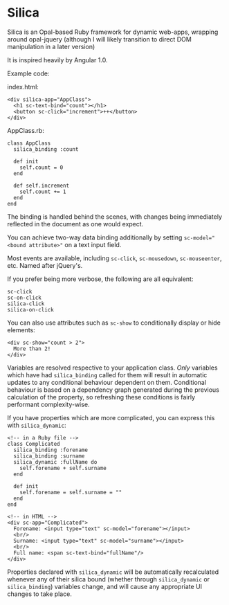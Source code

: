 # Silica
Silica is an Opal-based Ruby framework for dynamic web-apps, wrapping around opal-jquery (although I will likely transition to direct DOM manipulation in a later version)

It is inspired heavily by Angular 1.0.

Example code:

index.html:

```
<div silica-app="AppClass">
  <h1 sc-text-bind="count"></h1>
  <button sc-click="increment">++</button>
</div>
```

AppClass.rb:
```
class AppClass
  silica_binding :count
   
  def init
    self.count = 0
  end
  
  def self.increment
    self.count += 1
  end
end
```

The binding is handled behind the scenes, with changes being immediately reflected in the document as one would expect.

You can achieve two-way data binding additionally by setting `sc-model="<bound attribute>"` on a text input field.
  
Most events are available, including `sc-click`, `sc-mousedown`, `sc-mouseenter`, etc. Named after jQuery's.

If you prefer being more verbose, the following are all equivalent:

```
sc-click
sc-on-click
silica-click
silica-on-click
```

You can also use attributes such as `sc-show` to conditionally display or hide elements:

```
<div sc-show="count > 2">
  More than 2!
</div>
```

Variables are resolved respective to your application class. *Only* variables which have had `silica_binding` called for them will result in automatic updates to any conditional behaviour dependent on them. Conditional behaviour is based on a dependency graph generated during the previous calculation of the property, so refreshing these conditions is fairly performant complexity-wise.

If you have properties which are more complicated, you can express this with `silica_dynamic`:

```
<!-- in a Ruby file -->
class Complicated
  silica_binding :forename
  silica_binding :surname
  silica_dynamic :fullName do
    self.forename + self.surname
  end

  def init
    self.forename = self.surname = ""
  end
end

<!-- in HTML -->
<div sc-app="Complicated">
  Forename: <input type="text" sc-model="forename"></input>
  <br/>
  Surname: <input type="text" sc-model="surname"></input>
  <br/>
  Full name: <span sc-text-bind="fullName"/>
</div>
```

Properties declared with `silica_dynamic` will be automatically recalculated whenever any of their silica bound (whether through `silica_dynamic` or `silica_binding`) variables change, and will cause any appropriate UI changes to take place.
